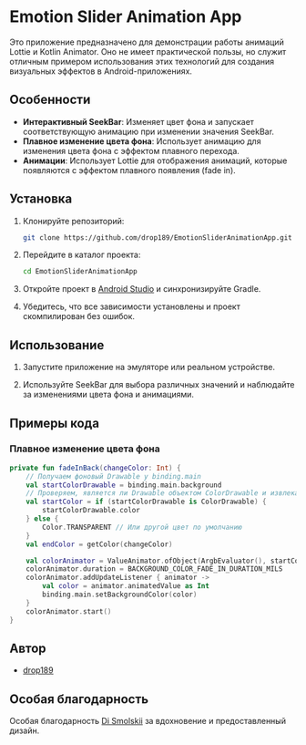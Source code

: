 # Emotion Slider Animation App

Это приложение предназначено для демонстрации работы анимаций Lottie и Kotlin Animator. 
Оно не имеет практической пользы, но служит отличным примером использования этих технологий для создания визуальных эффектов в Android-приложениях.

## Особенности

- **Интерактивный SeekBar**: Изменяет цвет фона и запускает соответствующую анимацию при изменении значения SeekBar.
- **Плавное изменение цвета фона**: Использует анимацию для изменения цвета фона с эффектом плавного перехода.
- **Анимации**: Использует Lottie для отображения анимаций, которые появляются с эффектом плавного появления (fade in).

## Установка

1. Клонируйте репозиторий:
    ```bash
    git clone https://github.com/drop189/EmotionSliderAnimationApp.git
    ```

2. Перейдите в каталог проекта:
    ```bash
    cd EmotionSliderAnimationApp
    ```

3. Откройте проект в [Android Studio](https://developer.android.com/studio) и синхронизируйте Gradle.

4. Убедитесь, что все зависимости установлены и проект скомпилирован без ошибок.

## Использование

1. Запустите приложение на эмуляторе или реальном устройстве.

2. Используйте SeekBar для выбора различных значений и наблюдайте за изменениями цвета фона и анимациями.

## Примеры кода

### Плавное изменение цвета фона

```kotlin
private fun fadeInBack(changeColor: Int) {
    // Получаем фоновый Drawable у binding.main
    val startColorDrawable = binding.main.background
    // Проверяем, является ли Drawable объектом ColorDrawable и извлекаем цвет
    val startColor = if (startColorDrawable is ColorDrawable) {
        startColorDrawable.color
    } else {
        Color.TRANSPARENT // Или другой цвет по умолчанию
    }
    val endColor = getColor(changeColor)

    val colorAnimator = ValueAnimator.ofObject(ArgbEvaluator(), startColor, endColor)
    colorAnimator.duration = BACKGROUND_COLOR_FADE_IN_DURATION_MILS
    colorAnimator.addUpdateListener { animator ->
        val color = animator.animatedValue as Int
        binding.main.setBackgroundColor(color)
    }
    colorAnimator.start()
}
```
## Автор

- [drop189](https://github.com/drop189)

## Особая благодарность

Особая благодарность [Di Smolskii](https://smolskii.com/tutorial/01/) за вдохновение и предоставленный дизайн.